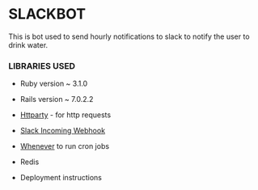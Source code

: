 # SLACKBOT

This is bot used to send hourly notifications to slack to notify the user to drink water.

### LIBRARIES USED

* Ruby version ~ 3.1.0
* Rails version ~ 7.0.2.2
* [Httparty](https://github.com/jnunemaker/httparty) - for http requests
* [Slack Incoming Webhook](https://api.slack.com/messaging/webhooks)
* [Whenever](https://github.com/javan/whenever) to run cron jobs
* Redis

* Deployment instructions
